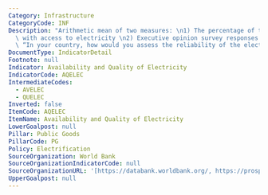 ```yaml
---
Category: Infrastructure
CategoryCode: INF
Description: "Arithmetic mean of two measures: \n1) The percentage of the population\
  \ with access to electricity \n2) Executive opinion survey responses to the question:\
  \ “In your country, how would you assess the reliability of the electricity supply?”"
DocumentType: IndicatorDetail
Footnote: null
Indicator: Availability and Quality of Electricity
IndicatorCode: AQELEC
IntermediateCodes:
  - AVELEC
  - QUELEC
Inverted: false
ItemCode: AQELEC
ItemName: Availability and Quality of Electricity
LowerGoalpost: null
Pillar: Public Goods
PillarCode: PG
Policy: Electrification
SourceOrganization: World Bank
SourceOrganizationIndicatorCode: null
SourceOrganizationURL: '[https://databank.worldbank.org/, https://prosperitydata360.worldbank.org/en/indicator/WEF+GCIHH+EOSQ064]'
UpperGoalpost: null
---
```


